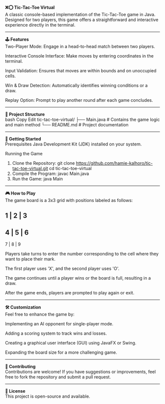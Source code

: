 **❌⭕ Tic-Tac-Toe Virtual**<br>
A classic console-based implementation of the Tic-Tac-Toe game in Java. Designed for two players, this game offers a straightforward and interactive experience directly in the terminal.

---

**🕹️ Features**<br>
Two-Player Mode: Engage in a head-to-head match between two players.

Interactive Console Interface: Make moves by entering coordinates in the terminal.

Input Validation: Ensures that moves are within bounds and on unoccupied cells.

Win & Draw Detection: Automatically identifies winning conditions or a draw.

Replay Option: Prompt to play another round after each game concludes.

---

**📂 Project Structure**<br>
bash
Copy
Edit
tic-tac-toe-virtual/
├── Main.java         # Contains the game logic and main method
└── README.md         # Project documentation

---

**🚀 Getting Started**<br>
Prerequisites
Java Development Kit (JDK) installed on your system.

Running the Game
1. Clone the Repository:
git clone https://github.com/hamie-kalhoro/tic-tac-toe-virtual.git
cd tic-tac-toe-virtual  
2. Compile the Program:
javac Main.java
3. Run the Game:
java Main

---

**🎮 How to Play**<br>
The game board is a 3x3 grid with positions labeled as follows:

 1 | 2 | 3
-----------
 4 | 5 | 6
-----------
 7 | 8 | 9

 Players take turns to enter the number corresponding to the cell where they want to place their mark.

The first player uses 'X', and the second player uses 'O'.

The game continues until a player wins or the board is full, resulting in a draw.

After the game ends, players are prompted to play again or exit.

---

**🛠️ Customization**<br>
Feel free to enhance the game by:

Implementing an AI opponent for single-player mode.

Adding a scoring system to track wins and losses.

Creating a graphical user interface (GUI) using JavaFX or Swing.

Expanding the board size for a more challenging game.

---

**🤝 Contributing**<br>
Contributions are welcome! If you have suggestions or improvements, feel free to fork the repository and submit a pull request.

---

**📄 License**<br>
This project is open-source and available.
